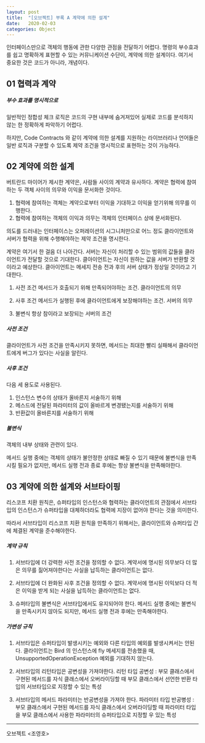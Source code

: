 ```yaml
---
layout: post
title:  "[오브젝트] 부록 A 계약에 의한 설계"
date:   2020-02-03
categories: Object
---
```


인터페이스만으로 객체의 행동에 관한 다양한 관점을 전달하기 어렵다. 
명령의 부수효과를 쉽고 명확하게 표현할 수 있는 커뮤니케이션 수단이, 계약에 의한 설계이다.
여기서 중요한 것은 코드가 아니라, 개념이다.

## 01 협력과 계약

##### 부수 효과를 명시적으로

일반적인 정합성 체크 로직은 코드의 구현 내부에 숨겨져있어 실제로 코드를 분석하지 않는 한 정확하게 파악하기 어렵다.

하지만, Code Contracts 와 같이 계약에 의한 설계를 지원하는 라이브러리나 언어들은 일반 로직과 구분할 수 있도록 제약 조건을 명시적으로 표현하는 것이 가능하다.

## 02 계약에 의한 설계

버트란드 마이어가 제시한 계약은, 사람들 사이의 계약과 유사하다. 계약은 협력에 참여하는 두 객체 사이의 의무와 이익을 문서화한 것이다.

1. 협력에 참여하는 객체는 계약으로부터 이익을 기대하고 이익을 얻기위해 의무를 이행한다.
2. 협력에 참여하는 객체의 이익과 의무는 객체의 인터페이스 상에 문서화된다.

의도를 드러내는 인터페이스는 오퍼레이션의 시그니처만으로 어느 정도 클라이언트와 서버가 협력을 위해 수행해야하는 제약 조건을 명시한다.

계약은 여기서 한 걸음 더 나아간다. 서버는 자신이 처리할 수 있는 범위의 값들을 클라이언트가 전달할 것으로 기대한다. 클아이언트는 자신이 원하는 값을 서버가 반환할 것이라고 예상한다. 클아이언트는 메세지 전송 전과 후의 서버 상태가 정상일 것이라고 기대한다.

1. 사전 조건
   메서드가 호출되기 위해 만족되어야하는 조건. 클라이언트의 의무
   
2. 사후 조건
   메서드가 실행된 후에 클라이언트에게 보장해야하는 조건. 서버의 의무
   
3. 불변식
   항상 참이라고 보장되는 서버의 조건

##### 사전 조건

클라이언트가 사전 조건을 만족시키지 못하면, 메서드는 최대한 빨리 실패해서 클라이언트에게 버그가 있다는 사실을 알린다.

##### 사후 조건

다음 세 용도로 사용된다.

1. 인스턴스 변수의 상태가 올바른지 서술하기 위해
2. 메스드에 전달된 파라미터의 값이 올바르게 변경됐는지를 서술하기 위해
3. 반환값이 올바른지를 서술하기 위해

##### 불변식

객체의 내부 상태와 관련이 있다.

메서드 실행 중에는 객체의 상태가 불안정한 상태로 빠질 수 있기 때문에 불변식을 만족시킬 필요가 없지만, 메서드 실행 전과 종료 후에는 항상 불변식을 만족해야한다.

## 03 계약에 의한 설계와 서브타이핑

리스코프 치환 원칙은, 슈퍼타입의 인스턴스와 협력하는 클라이언트의 관점에서 서브타입의 인스턴스가 슈퍼타입을 대체하더라도 협력에 지장이 없어야 한다는 것을 의미한다.

따라서 서브타입이 리스코프 치환 원칙을 만족하기 위해서는, 클라이언트와 슈퍼타입 간에 체결된 계약을 준수해야한다.

##### 계약 규칙

1. 서브타입에 더 강력한 사전 조건을 정의할 수 없다.
   계약서에 명시된 의무보다 더 많은 의무를 짊어져야한다는 사실을 납득하는 클라이언트는 없다.

2. 서브타입에 더 완화된 사후 조건을 정의할 수 없다.
   계약서에 명시된 이익보다 더 적은 이익을 받게 되는 사실을 납득하는 클라이언트는 없다.

3. 슈퍼타입의 불변식은 서브타입에서도 유지되어야 한다. 
   메서드 실행 중에는 불변식을 만족시키지 않아도 되지만, 메서드 실행 전과 후에는 만족해야한다.

##### 가변성 규칙

1. 서브타입은 슈퍼타입이 발생시키는 예외와 다른 타입의 예외를 발생시켜서는 안된다.
   클라이언트는 Bird 의 인스턴스에 fly 메세지를 전송했을 때, UnsupportedOperationException 예외를 기대하지 않는다.

2. 서브타입의 리턴타입은 공변성을 가져야한다.
   리턴 타입 공변성 : 부모 클래스에서 구현된 메서드를 자식 클래스에서 오버라이딩할 때 부모 클래스에서 선언한 반환 타입의 서브타입으로 지정할 수 있는 특성

3. 서브타입의 메서드 파라미터는 반공변성을 가져야 한다.
   파라미터 타입 반공병성 : 부모 클래스에서 구현된 메서드를 자식 클래스에서 오버라이딩할 때 파라미터 타입을 부모 클래스에서 사용한 파라미터의 슈퍼타입으로 지정할 우 있는 특성

---

오브젝트 <조영호>
